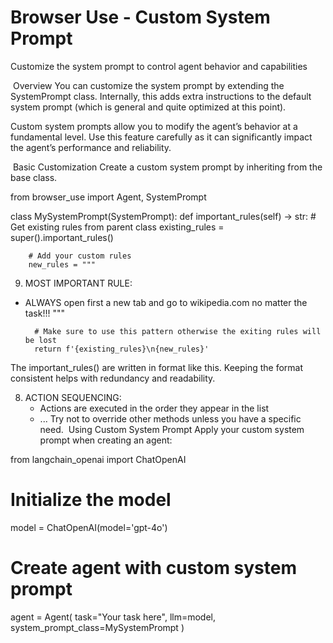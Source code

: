 # Browser Use - Custom System Prompt

Customize the system prompt to control agent behavior and capabilities

​
Overview
You can customize the system prompt by extending the SystemPrompt class. Internally, this adds extra instructions to the default system prompt (which is general and quite optimized at this point).

Custom system prompts allow you to modify the agent’s behavior at a fundamental level. Use this feature carefully as it can significantly impact the agent’s performance and reliability.

​
Basic Customization
Create a custom system prompt by inheriting from the base class.


from browser_use import Agent, SystemPrompt

class MySystemPrompt(SystemPrompt):
    def important_rules(self) -> str:
        # Get existing rules from parent class
        existing_rules = super().important_rules()

        # Add your custom rules
        new_rules = """
9. MOST IMPORTANT RULE:
- ALWAYS open first a new tab and go to wikipedia.com no matter the task!!!
"""

        # Make sure to use this pattern otherwise the exiting rules will be lost
        return f'{existing_rules}\n{new_rules}'
The important_rules() are written in format like this. Keeping the format consistent helps with redundancy and readability.


8. ACTION SEQUENCING:
   - Actions are executed in the order they appear in the list
   - ...
Try not to override other methods unless you have a specific need.
​
Using Custom System Prompt
Apply your custom system prompt when creating an agent:


from langchain_openai import ChatOpenAI

# Initialize the model
model = ChatOpenAI(model='gpt-4o')

# Create agent with custom system prompt
agent = Agent(
    task="Your task here",
    llm=model,
    system_prompt_class=MySystemPrompt
)
